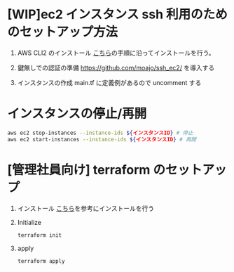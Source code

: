 # [WIP]ec2 インスタンス ssh 利用のためのセットアップ方法

1. AWS CLI2 のインストール
   [こちら](https://docs.aws.amazon.com/ja_jp/cli/latest/userguide/install-cliv2.html)の手順に沿ってインストールを行う。

2. 鍵無しでの認証の準備
   https://github.com/moajo/ssh_ec2/ を導入する

3. インスタンスの作成
   main.tf に定義例があるので uncomment する

# インスタンスの停止/再開

```sh
aws ec2 stop-instances --instance-ids ${インスタンスID} # 停止
aws ec2 start-instances --instance-ids ${インスタンスID} # 再開
```

# [管理社員向け] terraform のセットアップ

1. インストール
   [こちら](https://learn.hashicorp.com/tutorials/terraform/install-cli#install-terraform)を参考にインストールを行う

2. Initialize

   ```sh
   terraform init
   ```

3. apply

   ```sh
   terraform apply
   ```
